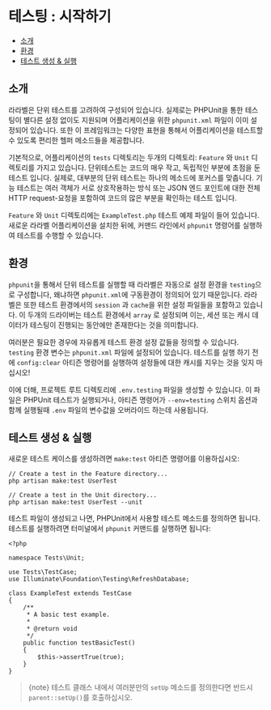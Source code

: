 # 테스팅 : 시작하기

- [소개](#introduction)
- [환경](#environment)
- [테스트 생성 & 실행](#creating-and-running-tests)

<a name="introduction"></a>
## 소개

라라벨은 단위 테스트를 고려하여 구성되어 있습니다. 실제로는 PHPUnit을 통한 테스팅이 별다른 설정 없이도 지원되며 어플리케이션을 위한 `phpunit.xml` 파일이 이미 설정되어 있습니다. 또한 이 프레임워크는 다양한 표현을 통해서 어플리케이션을 테스트할 수 있도록 편리한 헬퍼 메소드들을 제공합니다.

기본적으로, 어플리케이션의 `tests` 디렉토리는 두개의 디렉토리: `Feature` 와 `Unit` 디렉토리를 가지고 있습니다. 단위테스트는 코드의 매우 작고, 독립적인 부분에 초점을 둔 테스트 입니다. 실제로, 대부분의 단위 테스트는 하나의 메소드에 포커스를 맞춥니다. 기능 테스트는 여러 객체가 서로 상호작용하는 방식 또는 JSON 엔드 포인트에 대한 전체 HTTP request-요청을 포함하여 코드의 많은 부분을 확인하는 테스트 입니다.

`Feature` 와 `Unit` 디렉토리에는 `ExampleTest.php` 테스트 예제 파일이 들어 있습니다. 새로운 라라벨 어플리케이션을 설치한 뒤에, 커맨드 라인에서 `phpunit` 명령어를 실행하여 테스트를 수행할 수 있습니다.

<a name="environment"></a>
## 환경

`phpunit`을 통해서 단위 테스트를 실행할 때 라라벨은 자동으로 설정 환경을 `testing`으로 구성합니다, 왜냐하면 `phpunit.xml`에 구동환경이 정의되어 있기 때문입니다. 라라벨은 또한 테스트 환경에서의 `session` 과 `cache`을 위한 설정 파일들을 포함하고 있습니다. 이 두개의 드라이버는 테스트 환경에서 `array` 로 설정되며 이는, 세션 또는 캐시 데이터가 테스팅이 진행되는 동안에만 존재한다는 것을 의미합니다.

여러분은 필요한 경우에 자유롭게 테스트 환경 설정 값들을 정의할 수 있습니다. `testing` 환경 변수는 `phpunit.xml` 파일에 설정되어 있습니다. 테스트를 실행 하기 전에 `config:clear` 아티즌 명령어를 실행하여 설정들에 대한 캐시를 지우는 것을 잊지 마십시오!

이에 더해, 프로젝트 루트 디렉토리에 `.env.testing` 파일을 생성할 수 있습니다. 이 파일은 PHPUnit 테스트가 실행되거나, 아티즌 명령어가 `--env=testing` 스위치 옵션과 함께 실행될때 `.env` 파일의 변수값을 오버라이드 하는데 사용됩니다.

<a name="creating-and-running-tests"></a>
## 테스트 생성 & 실행

새로운 테스트 케이스를 생성하려면 `make:test` 아티즌 명령어를 이용하십시오:

    // Create a test in the Feature directory...
    php artisan make:test UserTest

    // Create a test in the Unit directory...
    php artisan make:test UserTest --unit

테스트 파일이 생성되고 나면, PHPUnit에서 사용할 테스트 메소드를 정의하면 됩니다. 테스트를 실행하려면 터미널에서 `phpunit` 커맨드를 실행하면 됩니다:

    <?php

    namespace Tests\Unit;

    use Tests\TestCase;
    use Illuminate\Foundation\Testing\RefreshDatabase;

    class ExampleTest extends TestCase
    {
        /**
         * A basic test example.
         *
         * @return void
         */
        public function testBasicTest()
        {
            $this->assertTrue(true);
        }
    }

> {note} 테스트 클래스 내에서 여러분만의 `setUp` 메소드를 정의한다면 반드시 `parent::setUp()`를 호출하십시오.

